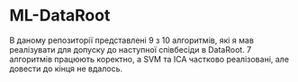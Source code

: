 # ML-DataRoot
В даному репозиторії представлені 9 з 10 алгоритмів, які я мав реалізувати для допуску до наступної співбесіди в DataRoot.
7 алгоритмів працюють коректно, а SVM та ICA частково реалізовані, але довести до кінця не вдалось. 
